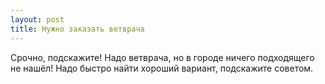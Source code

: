 ```yaml
---
layout: post 
title: Нужно заказать ветврача 
--- 
```

Срочно, подскажите! Надо ветврача, но в городе ничего подходящего не нашёл! Надо быстро найти хороший вариант, подскажите советом.
